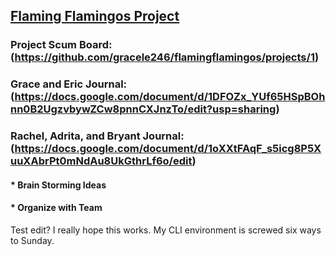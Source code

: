 ##  [Flaming Flamingos Project](https://github.com/gracele246/flamingflamingos.git)
### Project Scum Board:(https://github.com/gracele246/flamingflamingos/projects/1)
### Grace and Eric Journal:(https://docs.google.com/document/d/1DFOZx_YUf65HSpBOhnn0B2UgzvbywZCw8pnnCXJnzTo/edit?usp=sharing)
### Rachel, Adrita, and Bryant Journal:(https://docs.google.com/document/d/1oXXtFAqF_s5icg8P5XuuXAbrPt0mNdAu8UkGthrLf6o/edit)
#### * Brain Storming Ideas
#### * Organize with Team


Test edit? I really hope this works. My CLI environment is screwed six ways to Sunday.

